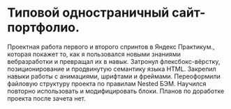 # Типовой одностраничный сайт-портфолио.
Проектная работа первого и второго спринтов в Яндекс Практикум., которая покажет то, как я пользовался новыми знаниями вебразработки и превращал их в навык. Затронул флексбокс-вёрстку, позиционирование и продвинутую семантику языка HTML. Закрепил навыки работы с анимациями, шрифтами и фреймами. Переоформили файловую структуру проекта по правилам Nested БЭМ. Научился повторно использовать и модифицировать блоки.
Планов по доработке проекта после зачета нет.
